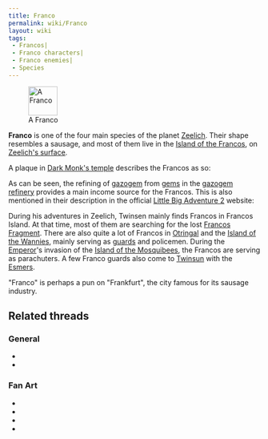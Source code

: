 ```yaml
---
title: Franco
permalink: wiki/Franco
layout: wiki
tags:
 - Francos| 
 - Franco characters| 
 - Franco enemies| 
 - Species
---
```


<figure>
<img src="KnartaAnim.gif" title="A Franco" width="58" />
<figcaption>A Franco</figcaption>
</figure>

**Franco** is one of the four main species of the planet
[Zeelich](Zeelich "wikilink"). Their shape resembles a sausage, and most
of them live in the [Island of the
Francos](Island_of_the_Francos "wikilink"), on [Zeelich's
surface](Zeelich's_surface "wikilink").

A plaque in [Dark Monk's temple](Dark_Monk's_temple "wikilink")
describes the Francos as so:

As can be seen, the refining of [gazogem](gazogem "wikilink") from
[gems](gem "wikilink") in the [gazogem
refinery](gazogem_refinery "wikilink") provides a main income source for
the Francos. This is also mentioned in their description in the official
[Little Big Adventure 2](Little_Big_Adventure_2 "wikilink") website:

During his adventures in Zeelich, Twinsen mainly finds Francos in
Francos Island. At that time, most of them are searching for the lost
[Francos Fragment](Francos_Fragment "wikilink"). There are also quite a
lot of Francos in [Otringal](Otringal "wikilink") and the [Island of the
Wannies](Island_of_the_Wannies "wikilink"), mainly serving as
[guards](franco_guard "wikilink") and policemen. During the
[Emperor](Emperor "wikilink")'s invasion of the [Island of the
Mosquibees](Island_of_the_Mosquibees "wikilink"), the Francos are
serving as parachuters. A few Franco guards also come to
[Twinsun](Twinsun "wikilink") with the [Esmers](Esmer "wikilink").

"Franco" is perhaps a pun on "Frankfurt", the city famous for its
sausage industry.

## Related threads

### General

- 

- 

### Fan Art

- 

- 

- 

- 
